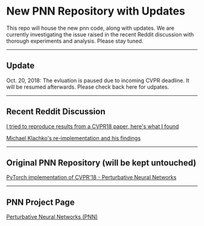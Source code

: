 # New PNN Repository with Updates
This repo will house the new pnn code, along with updates. We are currently investigating the issue raised in the recent Reddit discussion with thorough experiments and analysis. Please stay tuned.


***
## Update

Oct. 20, 2018: The evluation is paused due to incoming CVPR deadline. It will be resumed afterwards. Please check back here for udpates.

***

## Recent Reddit Discussion
[I tried to reproduce results from a CVPR18 paper, here's what I found](https://www.reddit.com/r/MachineLearning/comments/9jhhet/discussion_i_tried_to_reproduce_results_from_a/)

[Michael Klachko's re-implementation and his findings](https://github.com/michaelklachko/pnn.pytorch)

***

## Original PNN Repository (will be kept untouched)
[PyTorch implementation of CVPR'18 - Perturbative Neural Networks](https://github.com/juefeix/pnn.pytorch)

***

## PNN Project Page
[Perturbative Neural Networks (PNN)](http://xujuefei.com/pnn.html)
